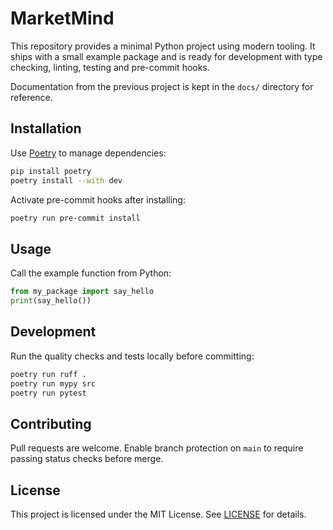 # MarketMind

This repository provides a minimal Python project using modern tooling. It ships with a small example package and is ready for development with type checking, linting, testing and pre-commit hooks.

Documentation from the previous project is kept in the `docs/` directory for reference.

## Installation

Use [Poetry](https://python-poetry.org/) to manage dependencies:

```bash
pip install poetry
poetry install --with dev
```

Activate pre-commit hooks after installing:

```bash
poetry run pre-commit install
```

## Usage

Call the example function from Python:

```python
from my_package import say_hello
print(say_hello())
```

## Development

Run the quality checks and tests locally before committing:

```bash
poetry run ruff .
poetry run mypy src
poetry run pytest
```

## Contributing

Pull requests are welcome. Enable branch protection on `main` to require passing status checks before merge.

## License

This project is licensed under the MIT License. See [LICENSE](LICENSE) for details.
